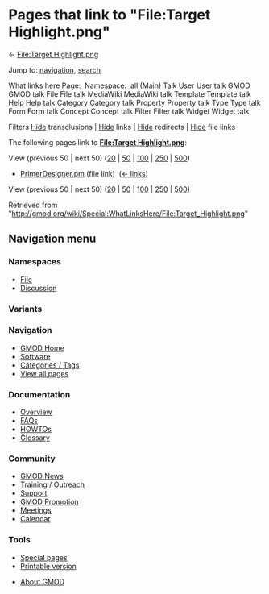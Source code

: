 <div id="mw-page-base" class="noprint">

</div>

<div id="mw-head-base" class="noprint">

</div>

<div id="content" class="mw-body" role="main">

<span id="top"></span>

<div id="mw-js-message" style="display:none;">

</div>



# <span dir="auto">Pages that link to "File:Target Highlight.png"</span>

<div id="bodyContent">

<div id="contentSub">

← [File:Target
Highlight.png](/wiki/File:Target_Highlight.png "File:Target Highlight.png")

</div>

<div id="jump-to-nav" class="mw-jump">

Jump to: [navigation](#mw-navigation), [search](#p-search)

</div>

<div id="mw-content-text">

What links here Page:  Namespace:  all (Main) Talk User User talk GMOD
GMOD talk File File talk MediaWiki MediaWiki talk Template Template talk
Help Help talk Category Category talk Property Property talk Type Type
talk Form Form talk Concept Concept talk Filter Filter talk Widget
Widget talk

Filters
[Hide](/mediawiki/index.php?title=Special:WhatLinksHere/File:Target_Highlight.png&hidetrans=1 "Special:WhatLinksHere/File:Target Highlight.png")
transclusions \|
[Hide](/mediawiki/index.php?title=Special:WhatLinksHere/File:Target_Highlight.png&hidelinks=1 "Special:WhatLinksHere/File:Target Highlight.png")
links \|
[Hide](/mediawiki/index.php?title=Special:WhatLinksHere/File:Target_Highlight.png&hideredirs=1 "Special:WhatLinksHere/File:Target Highlight.png")
redirects \|
[Hide](/mediawiki/index.php?title=Special:WhatLinksHere/File:Target_Highlight.png&hideimages=1 "Special:WhatLinksHere/File:Target Highlight.png")
file links

The following pages link to **[File:Target
Highlight.png](/wiki/File:Target_Highlight.png "File:Target Highlight.png")**:

View (previous 50 \| next 50)
([20](/mediawiki/index.php?title=Special:WhatLinksHere/File:Target_Highlight.png&limit=20 "Special:WhatLinksHere/File:Target Highlight.png")
\|
[50](/mediawiki/index.php?title=Special:WhatLinksHere/File:Target_Highlight.png&limit=50 "Special:WhatLinksHere/File:Target Highlight.png")
\|
[100](/mediawiki/index.php?title=Special:WhatLinksHere/File:Target_Highlight.png&limit=100 "Special:WhatLinksHere/File:Target Highlight.png")
\|
[250](/mediawiki/index.php?title=Special:WhatLinksHere/File:Target_Highlight.png&limit=250 "Special:WhatLinksHere/File:Target Highlight.png")
\|
[500](/mediawiki/index.php?title=Special:WhatLinksHere/File:Target_Highlight.png&limit=500 "Special:WhatLinksHere/File:Target Highlight.png"))

- [PrimerDesigner.pm](/wiki/PrimerDesigner.pm "PrimerDesigner.pm") (file
  link) ‎ <span class="mw-whatlinkshere-tools">([←
  links](/mediawiki/index.php?title=Special:WhatLinksHere&target=PrimerDesigner.pm "Special:WhatLinksHere"))</span>

View (previous 50 \| next 50)
([20](/mediawiki/index.php?title=Special:WhatLinksHere/File:Target_Highlight.png&limit=20 "Special:WhatLinksHere/File:Target Highlight.png")
\|
[50](/mediawiki/index.php?title=Special:WhatLinksHere/File:Target_Highlight.png&limit=50 "Special:WhatLinksHere/File:Target Highlight.png")
\|
[100](/mediawiki/index.php?title=Special:WhatLinksHere/File:Target_Highlight.png&limit=100 "Special:WhatLinksHere/File:Target Highlight.png")
\|
[250](/mediawiki/index.php?title=Special:WhatLinksHere/File:Target_Highlight.png&limit=250 "Special:WhatLinksHere/File:Target Highlight.png")
\|
[500](/mediawiki/index.php?title=Special:WhatLinksHere/File:Target_Highlight.png&limit=500 "Special:WhatLinksHere/File:Target Highlight.png"))

</div>

<div class="printfooter">

Retrieved from
"<http://gmod.org/wiki/Special:WhatLinksHere/File:Target_Highlight.png>"

</div>

<div id="catlinks" class="catlinks catlinks-allhidden">

</div>

<div class="visualClear">

</div>

</div>

</div>

<div id="mw-navigation">

## Navigation menu

<div id="mw-head">



<div id="left-navigation">

<div id="p-namespaces" class="vectorTabs" role="navigation"
aria-labelledby="p-namespaces-label">

### Namespaces

- <span id="ca-nstab-image"><a href="/wiki/File:Target_Highlight.png" accesskey="c"
  title="View the file page [c]">File</a></span>
- <span id="ca-talk"><a
  href="/mediawiki/index.php?title=File_talk:Target_Highlight.png&amp;action=edit&amp;redlink=1"
  accesskey="t"
  title="Discussion about the content page [t]">Discussion</a></span>

</div>

<div id="p-variants" class="vectorMenu emptyPortlet" role="navigation"
aria-labelledby="p-variants-label">

### 

### Variants[](#)

<div class="menu">

</div>

</div>

</div>





</div>

</div>

</div>

<div id="mw-panel">

<div id="p-logo" role="banner">

<a href="/wiki/Main_Page"
style="background-image: url(http://gmod.org/images/GMOD-cogs.png);"
title="Visit the main page"></a>

</div>

<div id="p-Navigation" class="portal" role="navigation"
aria-labelledby="p-Navigation-label">

### Navigation

<div class="body">

- <span id="n-GMOD-Home">[GMOD Home](/wiki/Main_Page)</span>
- <span id="n-Software">[Software](/wiki/GMOD_Components)</span>
- <span id="n-Categories-.2F-Tags">[Categories /
  Tags](/wiki/Categories)</span>
- <span id="n-View-all-pages">[View all
  pages](/wiki/Special:AllPages)</span>

</div>

</div>

<div id="p-Documentation" class="portal" role="navigation"
aria-labelledby="p-Documentation-label">

### Documentation

<div class="body">

- <span id="n-Overview">[Overview](/wiki/Overview)</span>
- <span id="n-FAQs">[FAQs](/wiki/Category:FAQ)</span>
- <span id="n-HOWTOs">[HOWTOs](/wiki/Category:HOWTO)</span>
- <span id="n-Glossary">[Glossary](/wiki/Glossary)</span>

</div>

</div>

<div id="p-Community" class="portal" role="navigation"
aria-labelledby="p-Community-label">

### Community

<div class="body">

- <span id="n-GMOD-News">[GMOD News](/wiki/GMOD_News)</span>
- <span id="n-Training-.2F-Outreach">[Training /
  Outreach](/wiki/Training_and_Outreach)</span>
- <span id="n-Support">[Support](/wiki/Support)</span>
- <span id="n-GMOD-Promotion">[GMOD
  Promotion](/wiki/GMOD_Promotion)</span>
- <span id="n-Meetings">[Meetings](/wiki/Meetings)</span>
- <span id="n-Calendar">[Calendar](/wiki/Calendar)</span>

</div>

</div>

<div id="p-tb" class="portal" role="navigation"
aria-labelledby="p-tb-label">

### Tools

<div class="body">

- <span id="t-specialpages"><a href="/wiki/Special:SpecialPages" accesskey="q"
  title="A list of all special pages [q]">Special pages</a></span>
- <span id="t-print"><a
  href="/mediawiki/index.php?title=Special:WhatLinksHere/File:Target_Highlight.png&amp;printable=yes"
  rel="alternate" accesskey="p"
  title="Printable version of this page [p]">Printable version</a></span>

</div>

</div>

</div>

</div>

<div id="footer" role="contentinfo">

- <span id="footer-places-about">[About
  GMOD](/wiki/GMOD:About "GMOD:About")</span>

<!-- -->






</div>

